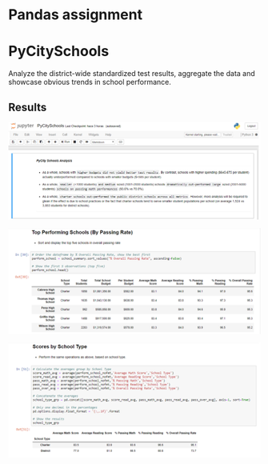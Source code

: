 # Pandas assignment

# PyCitySchools

Analyze the district-wide standardized test results, aggregate the data and showcase obvious trends in school performance.

## Results

![result](PyCitySchools/Resources/result.png)

![top](PyCitySchools/Resources/top.png)

![scores](PyCitySchools/Resources/scores.png)
